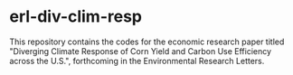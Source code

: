 # erl-div-clim-resp
This repository contains the codes for the economic research paper titled "Diverging Climate Response of Corn Yield and Carbon Use Efficiency across the U.S.", forthcoming in the Environmental Research Letters.
